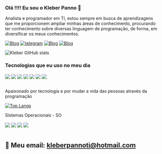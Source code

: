 ### Olá !!!! Eu sou o Kleber Panno 👋

Analista e programador em TI, estou sempre em busca de aprendizagens que me proporcionem ampliar minhas áreas de conhecimento, procurando ter conhecimento sobre diversas linguagem de programação, de forma, em diversificar os meus conhecimentos.

[![Blog](https://img.shields.io/badge/Blogger-FF5722?style=for-the-badge&logo=blogger&logoColor=white)](https://sujeitoprogramador.com)
[![telegram](https://img.shields.io/badge/Telegram-2CA5E0?style=for-the-badge&logo=telegram&logoColor=white)](https://t.me/KleberPannoTI)
[![Blog](https://img.shields.io/badge/LinkedIn-0077B5?style=for-the-badge&logo=linkedin&logoColor=white)](https://linkedin.com/in/kleber-panno-b29552121)
[![Blog](https://img.shields.io/badge/Discord-7289DA?style=for-the-badge&logo=discord&logoColor=white)](https://discord.gg/d4CCkQ7c)

![Kleber GitHub stats](https://github-readme-stats.vercel.app/api?username=KleberPanno&show_icons=true&theme=dracula)

### Tecnologias que eu uso no meu dia
<div style="display: inline_block">
<img align="center" all="HTML5" src="https://img.shields.io/badge/HTML5-E34F26?style=for-the-badge&logo=html5&logoColor=white"/>
<img align="center" all="JavaScript" src="https://img.shields.io/badge/JavaScript-F7DF1E?style=for-the-badge&logo=javascript&logoColor=black"/>
<img align="center" all="Python" src="https://img.shields.io/badge/Python-3776AB?style=for-the-badge&logo=python&logoColor=white"/>
<img align="center" all="JAVA" src="https://img.shields.io/badge/Java-ED8B00?style=for-the-badge&logo=java&logoColor=white"/>
<img align="center" all="CSS3" src="https://img.shields.io/badge/CSS3-1572B6?style=for-the-badge&logo=css3&logoColor=white"/>
<img align="center" all="PHP" src="https://img.shields.io/badge/PHP-777BB4?style=for-the-badge&logo=php&logoColor=white"/>
<img align="center" all="C#" src="https://img.shields.io/badge/C%23-239120?style=for-the-badge&logo=c-sharp&logoColor=white"/>
</div><br/>

Apaixonado por tecnologia e por mudar a vida das pessoas através da programação

[![Top Langs](https://github-readme-stats.vercel.app/api/top-langs/?username=KleberPanno)](https://github.com/anuraghazra/github-readme-stats)

Sistemas Operacionais - SO
<div style="display: inline_block">
<img align="center" all="WindowsXP" src="https://img.shields.io/badge/Windows_XP-003399?style=for-the-badge&logo=windows-xp&logoColor=white"/>
<img align="center" all="Linux" src="https://img.shields.io/badge/Linux-FCC624?style=for-the-badge&logo=linux&logoColor=black"/>
<img align="center" all="Android" src="https://img.shields.io/badge/Android-3DDC84?style=for-the-badge&logo=android&logoColor=white"/>
<img align="center" all="IOS" src="https://img.shields.io/badge/iOS-000000?style=for-the-badge&logo=ios&logoColor=white"/>
</div><br/>


## 📧 Meu email: kleberpannoti@hotmail.com
